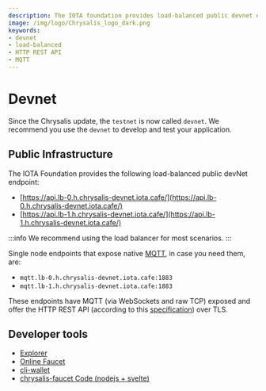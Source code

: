 ```yaml
---
description: The IOTA foundation provides load-balanced public devnet endpoints, with MQTT and the HTTP REST API enabled.
image: /img/logo/Chrysalis_logo_dark.png
keywords:
- devnet
- load-balanced
- HTTP REST API
- MQTT
---
```

# Devnet

Since the Chrysalis update, the `testnet` is now called `devnet`.  We recommend you use the `devnet` to develop and test your application.  

## Public Infrastructure

The IOTA Foundation provides the following load-balanced public devNet endpoint:

- [https://api.lb-0.h.chrysalis-devnet.iota.cafe/](https://api.lb-0.h.chrysalis-devnet.iota.cafe/)
- [https://api.lb-1.h.chrysalis-devnet.iota.cafe/](https://api.lb-1.h.chrysalis-devnet.iota.cafe/)

:::info
We recommend using the load balancer for most scenarios.
:::

Single node endpoints that expose native [MQTT](https://mqtt.org/), in case you need them, are:

- `mqtt.lb-0.h.chrysalis-devnet.iota.cafe:1883`
- `mqtt.lb-1.h.chrysalis-devnet.iota.cafe:1883`

These endpoints have MQTT (via WebSockets and raw TCP) exposed and offer the HTTP REST API (according to this [specification](https://editor.swagger.io/?url=https://raw.githubusercontent.com/rufsam/protocol-rfcs/master/text/0026-rest-api/rest-api.yaml)) over TLS.

## Developer tools

- [Explorer](https://explorer.iota.org/devnet)
- [Online Faucet](https://faucet.chrysalis-devnet.iota.cafe)
- [cli-wallet](https://github.com/iotaledger/cli-wallet)
- [chrysalis-faucet Code (nodejs + svelte)](https://github.com/iotaledger/chrysalis-faucet)

